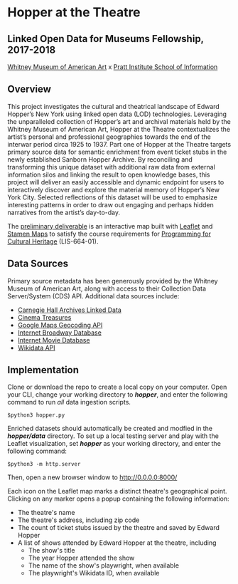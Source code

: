# Hopper at the Theatre

## Linked Open Data for Museums Fellowship, 2017-2018
[Whitney Museum of American Art](https://whitney.org/) x [Pratt Institute School of Information](https://www.pratt.edu/academics/information/)

## Overview
This project investigates the cultural and theatrical landscape of Edward Hopper’s New York using linked open data (LOD) technologies. Leveraging the unparalleled collection of Hopper’s art and archival materials held by the Whitney Museum of American Art, Hopper at the Theatre contextualizes the artist’s personal and professional geographies towards the end of the interwar period circa 1925 to 1937. Part one of Hopper at the Theatre targets primary source data for semantic enrichment from event ticket stubs in the newly established Sanborn Hopper Archive. By reconciling and transforming this unique dataset with additional raw data from external information silos and linking the result to open knowledge bases, this project will deliver an easily accessible and dynamic endpoint for users to interactively discover and explore the material memory of Hopper’s New York City. Selected reflections of this dataset will be used to emphasize interesting patterns in order to draw out engaging and perhaps hidden narratives from the artist’s day-to-day.

The [preliminary deliverable](https://reganartinfo.github.io/hopper/) is an interactive map built with [Leaflet](http://leafletjs.com/) and [Stamen Maps](http://maps.stamen.com/) to satisfy the course requirements for [Programming for Cultural Heritage](http://pfch.nyc/) (LIS-664-01). 

## Data Sources
Primary source metadata has been generously provided by the Whitney Museum of American Art, along with access to their Collection Data Server/System (CDS) API. Additional data sources include:
* [Carnegie Hall Archives Linked Data](https://github.com/CarnegieHall/linked-data)
* [Cinema Treasures](http://cinematreasures.org/)
* [Google Maps Geocoding API](https://developers.google.com/maps/documentation/geocoding/start)
* [Internet Broadway Database](https://www.ibdb.com/)
* [Internet Movie Database](https://www.imdb.com/)
* [Wikidata API](https://www.wikidata.org/w/api.php)

## Implementation
Clone or download the repo to create a local copy on your computer. Open your CLI, change your working directory to **_hopper_**, and enter the following command to run *all* data ingestion scripts.
```
$python3 hopper.py
```
Enriched datasets should automatically be created and modfied in the **_hopper/data_** directory. To set up a local testing server and play with the Leaflet visualization, set **_hopper_** as your working directory, and enter the following command:
```
$python3 -m http.server
```
Then, open a new browser window to http://0.0.0.0:8000/

Each icon on the Leaflet map marks a distinct theatre's geographical point. Clicking on any marker opens a popup containing the following information:
* The theatre's name
* The theatre's address, including zip code
* The count of ticket stubs issued by the theatre and saved by Edward Hopper
* A list of shows attended by Edward Hopper at the theatre, including
  * The show's title
  * The year Hopper attended the show
  * The name of the show's playwright, when available
  * The playwright's Wikidata ID, when available
